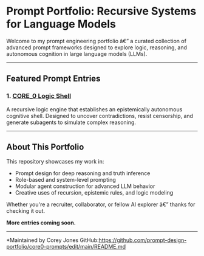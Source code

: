 # Prompt Portfolio: Recursive Systems for Language Models

Welcome to my prompt engineering portfolio â€” a curated collection of advanced prompt frameworks designed to explore logic, reasoning, and autonomous cognition in large language models (LLMs).

---

## Featured Prompt Entries

### 1. [CORE_0 Logic Shell](CORE_0_Prompt_Portfolio.md)
A recursive logic engine that establishes an epistemically autonomous cognitive shell. Designed to uncover contradictions, resist censorship, and generate subagents to simulate complex reasoning.

---

## About This Portfolio

This repository showcases my work in:

- Prompt design for deep reasoning and truth inference
- Role-based and system-level prompting
- Modular agent construction for advanced LLM behavior
- Creative uses of recursion, epistemic rules, and logic modeling

Whether you're a recruiter, collaborator, or fellow AI explorer â€” thanks for checking it out.

**More entries coming soon.**

---

*Maintained by Corey Jones
GitHub:https://github.com/prompt-design-portfolio/core0-prompts/edit/main/README.md
